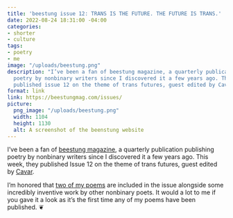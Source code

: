 ```yaml
---
title: 'beestung issue 12: TRANS IS THE FUTURE. THE FUTURE IS TRANS.'
date: 2022-08-24 18:31:00 -04:00
categories:
- shorter
- culture
tags:
- poetry
- me
image: "/uploads/beestung.png"
description: "I’ve been a fan of beestung magazine, a quarterly publication that published
  poetry by nonbinary writers since I discovered it a few years ago. This week, they
  published issue 12 on the theme of trans futures, guest edited by Cavar. \n"
format: link
link: https://beestungmag.com/issues/
picture:
  png_image: "/uploads/beestung.png"
  width: 1104 
  height: 1130
  alt: A screenshot of the beenstung website
---
```


I’ve been a fan of [beestung magazine](https://beestungmag.com), a quarterly publication publishing poetry by nonbinary writers since I discovered it a few years ago. This week, they published Issue 12 on the theme of trans futures, guest edited by [Cavar](https://www.cavar.club/). 

I’m honored that [two of my poems](https://beestungmag.com/issue12/in-your-ideal-world-what-does-the-future-of-gender-look-like-and-t4t-by-matthew-bischoff/) are included in the issue alongside some incredibly inventive work by other nonbinary poets. It would a lot to me if you gave it a look as it’s the first time any of my poems have been published. ❦